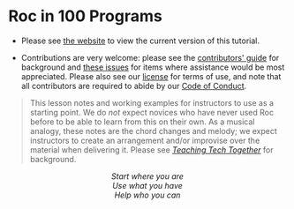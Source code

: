 # Roc in 100 Programs

-   Please see [the website][site] to view the current version of this tutorial.

-   Contributions are very welcome:
    please see the [contributors' guide][contribute] for background
    and [these issues][help_wanted] for items where assistance would be most appreciated.
    Please also see our [license][license] for terms of use,
    and note that all contributors are required to abide by our [Code of Conduct][conduct].

> This lesson notes and working examples for instructors to use as a starting point.
> We do *not* expect novices who have never used Roc before
> to be able to learn from this on their own.
> As a musical analogy,
> these notes are the chord changes and melody;
> we expect instructors to create an arrangement and/or improvise over the material
> when delivering it.
> Please see [*Teaching Tech Together*][t3] for background.

<div align="center">
  <p>
    <em>
      Start where you are
      <br/>
      Use what you have
      <br/>
      Help who you can
    </em>
  </p>
</div>

[conduct]: https://gvwilson.github.io/roc-tutorial/conduct/
[contribute]: https://gvwilson.github.io/roc-tutorial/contributing/
[help_wanted]: https://github.com/gvwilson/roc-tutorial/issues?q=is%3Aissue+is%3Aopen+label%3Ahelp-wanted
[license]: https://gvwilson.github.io/roc-tutorial/license/
[site]: https://gvwilson.github.io/roc-tutorial/
[t3]: https://teachtogether.tech/
